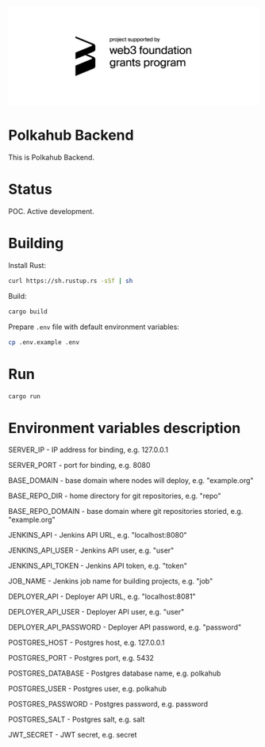 ![alt text](https://github.com/akropolisio/polkahub-backend/blob/master/img/web3%20foundation_grants_badge_black.png "Project supported by web3 foundation grants program")

# Polkahub Backend

This is Polkahub Backend.

# Status

POC. Active development.

# Building

Install Rust:

```bash
curl https://sh.rustup.rs -sSf | sh
```

Build:

```bash
cargo build
```

Prepare `.env` file with default environment variables:

```bash
cp .env.example .env
```

# Run

```bash
cargo run
```

# Environment variables description
SERVER_IP - IP address for binding, e.g. 127.0.0.1

SERVER_PORT - port for binding, e.g. 8080

BASE_DOMAIN - base domain where nodes will deploy, e.g. "example.org"

BASE_REPO_DIR - home directory for git repositories, e.g. "repo"

BASE_REPO_DOMAIN - base domain where git repositories storied, e.g. "example.org"

JENKINS_API - Jenkins API URL, e.g. "localhost:8080"

JENKINS_API_USER - Jenkins API user, e.g. "user"

JENKINS_API_TOKEN - Jenkins API token, e.g. "token"

JOB_NAME - Jenkins job name for building projects, e.g. "job"

DEPLOYER_API - Deployer API URL, e.g. "localhost:8081"

DEPLOYER_API_USER - Deployer API user, e.g. "user"

DEPLOYER_API_PASSWORD - Deployer API password, e.g. "password"

POSTGRES_HOST - Postgres host, e.g. 127.0.0.1

POSTGRES_PORT - Postgres port, e.g. 5432

POSTGRES_DATABASE - Postgres database name, e.g. polkahub

POSTGRES_USER - Postgres user, e.g. polkahub

POSTGRES_PASSWORD - Postgres password, e.g. password

POSTGRES_SALT - Postgres salt, e.g. salt

JWT_SECRET - JWT secret, e.g. secret
